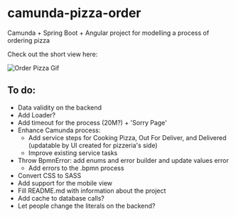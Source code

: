 # camunda-pizza-order
Camunda + Spring Boot + Angular project for modelling a process of ordering pizza

Check out the short view here:

![Order Pizza Gif](https://github.com/agawrysiuk/camunda-pizza-order/blob/master/animation.gif)

## To do:
- Data validity on the backend
- Add Loader?
- Add timeout for the process (20M?) + 'Sorry Page'
- Enhance Camunda process:
    - Add service steps for Cooking Pizza, Out For Deliver, and Delivered (updatable by UI created for pizzeria's side)
    - Improve existing service tasks
- Throw BpmnError: add enums and error builder and update values error
    - Add errors to the .bpmn process
- Convert CSS to SASS
- Add support for the mobile view
- Fill README.md with information about the project
- Add cache to database calls?
- Let people change the literals on the backend?
